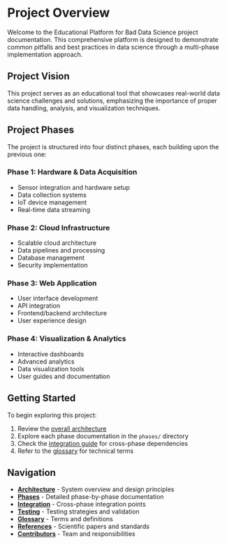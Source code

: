 # Project Overview

Welcome to the Educational Platform for Bad Data Science project documentation. This comprehensive platform is designed to demonstrate common pitfalls and best practices in data science through a multi-phase implementation approach.

## Project Vision

This project serves as an educational tool that showcases real-world data science challenges and solutions, emphasizing the importance of proper data handling, analysis, and visualization techniques.

## Project Phases

The project is structured into four distinct phases, each building upon the previous one:

### Phase 1: Hardware & Data Acquisition
- Sensor integration and hardware setup
- Data collection systems
- IoT device management
- Real-time data streaming

### Phase 2: Cloud Infrastructure
- Scalable cloud architecture
- Data pipelines and processing
- Database management
- Security implementation

### Phase 3: Web Application
- User interface development
- API integration
- Frontend/backend architecture
- User experience design

### Phase 4: Visualization & Analytics
- Interactive dashboards
- Advanced analytics
- Data visualization tools
- User guides and documentation

## Getting Started

To begin exploring this project:

1. Review the [overall architecture](./architecture.md)
2. Explore each phase documentation in the `phases/` directory
3. Check the [integration guide](./integration.md) for cross-phase dependencies
4. Refer to the [glossary](./glossary.md) for technical terms

## Navigation

- **[Architecture](./architecture.md)** - System overview and design principles
- **[Phases](./phases/)** - Detailed phase-by-phase documentation
- **[Integration](./integration.md)** - Cross-phase integration points
- **[Testing](./testing-validation.md)** - Testing strategies and validation
- **[Glossary](./glossary.md)** - Terms and definitions
- **[References](./references.md)** - Scientific papers and standards
- **[Contributors](./contributors.md)** - Team and responsibilities
